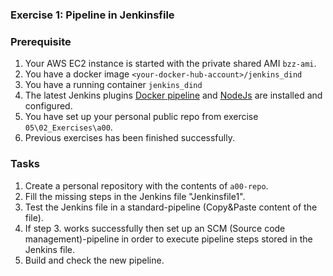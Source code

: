 ### Exercise 1: Pipeline in Jenkinsfile
###  Prerequisite
1. Your AWS EC2 instance is started with the private shared
AMI ```bzz-ami```.
1. You have a docker image ```<your-docker-hub-account>/jenkins_dind```
2. You have a running container ```jenkins_dind```
3. The latest Jenkins plugins [Docker pipeline](https://plugins.jenkins.io/docker-workflow/) and
   [NodeJs](https://plugins.jenkins.io/nodejs/) are installed and configured.
4. You have set up your personal public repo from exercise ```05\02_Exercises\a00```.
5. Previous exercises has been finished successfully.
### Tasks
1. Create a personal repository with the contents of ```a00-repo```.
2. Fill the missing steps in the Jenkins file "Jenkinsfile1".
3. Test the Jenkins file in a standard-pipeline (Copy&Paste content of the file).  
4. If step 3. works successfully then set up an SCM (Source code management)-pipeline in order 
to execute pipeline steps stored in the Jenkins file.
5. Build and check the new pipeline.
